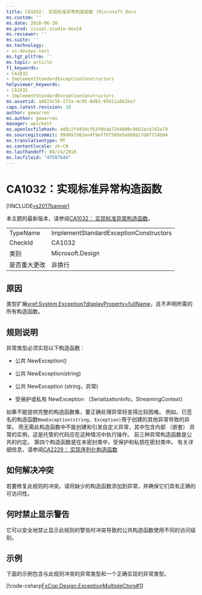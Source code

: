 ```yaml
---
title: CA1032： 实现标准异常构造函数 |Microsoft Docs
ms.custom: ''
ms.date: 2018-06-30
ms.prod: visual-studio-dev14
ms.reviewer: ''
ms.suite: ''
ms.technology:
- vs-devops-test
ms.tgt_pltfrm: ''
ms.topic: article
f1_keywords:
- CA1032
- ImplementStandardExceptionConstructors
helpviewer_keywords:
- CA1032
- ImplementStandardExceptionConstructors
ms.assetid: a8623c56-273a-4c95-8d83-95911a042be7
caps.latest.revision: 18
author: gewarren
ms.author: gewarren
manager: wpickett
ms.openlocfilehash: 4d8c2f4439cf63f0bab7294898c96b2acb742e7d
ms.sourcegitcommit: 99d097d82ee4f9eff6f588e5ebb6b17d8f724b04
ms.translationtype: MT
ms.contentlocale: zh-CN
ms.lasthandoff: 08/24/2018
ms.locfileid: "47587644"
---
```

# <a name="ca1032-implement-standard-exception-constructors"></a>CA1032：实现标准异常构造函数
[!INCLUDE[vs2017banner](../includes/vs2017banner.md)]

本主题的最新版本，请参阅[CA1032： 实现标准异常构造函数](https://docs.microsoft.com/visualstudio/code-quality/ca1032-implement-standard-exception-constructors)。

|||
|-|-|
|TypeName|ImplementStandardExceptionConstructors|
|CheckId|CA1032|
|类别|Microsoft.Design|
|是否重大更改|非换行|

## <a name="cause"></a>原因
 类型扩展<xref:System.Exception?displayProperty=fullName>，且不声明所需的所有构造函数。

## <a name="rule-description"></a>规则说明
 异常类型必须实现以下构造函数：

-   公共 NewException()

-   公共 NewException(string)

-   公共 NewException (string，异常)

-   受保护或私有 NewException （SerializationInfo，StreamingContext）

 如果不能提供完整的构造函数集，要正确处理异常将变得比较困难。 例如，已签名的构造函数`NewException(string, Exception)`用于创建的其他异常导致的异常。 而无需此构造函数中不能创建和引发自定义异常，其中包含内部 （嵌套） 异常的实例，这是托管的代码应在这种情况中执行操作。 前三种异常构造函数是公共的约定。 第四个构造函数是在未密封类中，受保护和私钥在密封类中。 有关详细信息，请参阅[CA2229： 实现序列化构造函数](../code-quality/ca2229-implement-serialization-constructors.md)

## <a name="how-to-fix-violations"></a>如何解决冲突
 若要修复此规则的冲突，请将缺少的构造函数添加到异常，并确保它们具有正确的可访问性。

## <a name="when-to-suppress-warnings"></a>何时禁止显示警告
 它可以安全地禁止显示此规则的警告时冲突导致的公共构造函数使用不同的访问级别。

## <a name="example"></a>示例
 下面的示例包含与此规则冲突的异常类型和一个正确实现的异常类型。

 [!code-csharp[FxCop.Design.ExceptionMultipleCtors#1](../snippets/csharp/VS_Snippets_CodeAnalysis/FxCop.Design.ExceptionMultipleCtors/cs/FxCop.Design.ExceptionMultipleCtors.cs#1)]




